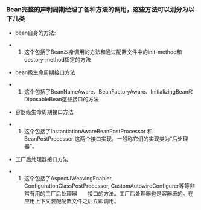 ### Bean完整的声明周期经理了各种方法的调用，这些方法可以划分为以下几类
- bean自身的方法:
- 1. 这个包括了Bean本身调用的方法和通过配置文件中<bean>的init-method和destory-method指定的方法
- bean级生命周期接口方法
- 1. 这个包括了BeanNameAware、BeanFactoryAware、InitializingBean和DiposableBean这些接口的方法

- 容器级生命周期接口方法　
- 1. 这个包括了InstantiationAwareBeanPostProcessor 和 BeanPostProcessor 这两个接口实现，一般称它们的实现类为“后处理器”。

- 工厂后处理器接口方法　
- 1. 这个包括了AspectJWeavingEnabler, ConfigurationClassPostProcessor, CustomAutowireConfigurer等等非常有用的工厂后处理器　　接口的方法。工厂后处理器也是容器级的。在应用上下文装配配置文件之后立即调用。